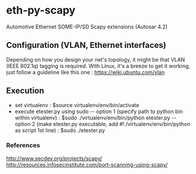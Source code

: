 # eth-py-scapy
Automotive Ethernet SOME-IP/SD Scapy extensions (Autosar 4.2)

## Configuration (VLAN, Ethernet interfaces)

Depending on how you design your net's topology, it might be that VLAN (IEEE 802.1q) tagging is required. With Linux, it's a breeze to get it working, just follow a guideline like this one : https://wiki.ubuntu.com/vlan

## Execution
- set virtualenv : $source virtualenv/env/bin/activate
- execute etester.py using sudo
-- option 1 (specify path to python bin within virtualenv) : $sudo ./virtualenv/env/bin/python etester.py
-- option 2 (make etester.py executable, add #!./virtualenv/env/bin/python as script 1st line) : $sudo ./etester.py

### References
http://www.secdev.org/projects/scapy/
http://resources.infosecinstitute.com/port-scanning-using-scapy/
